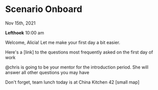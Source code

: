 # Scenario Onboard

Nov 15th, 2021

**Lefthoek** 10:00 am

Welcome, Alicia! Let me make your first day a bit easier.

Here's a [link] to the questions most frequently asked on the first day of work

@chris is going to be your mentor for the introduction period. She will answer
all other questions you may have

Don't forget, team lunch today is at China Kitchen 42 [small map]
